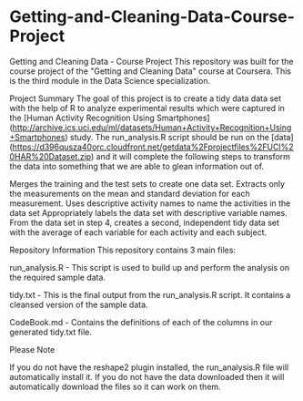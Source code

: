 # Getting-and-Cleaning-Data-Course-Project

Getting and Cleaning Data - Course Project
This repository was built for the course project of the "Getting and Cleaning Data" course at Coursera.  This is the third module in the Data Science specialization.

Project Summary
The goal of this project is to create a tidy data data set with the help of R to analyze experimental results which were captured in the [Human Activity Recognition Using Smartphones] (http://archive.ics.uci.edu/ml/datasets/Human+Activity+Recognition+Using+Smartphones) study.
The run_analysis.R script should be run on the [data] (https://d396qusza40orc.cloudfront.net/getdata%2Fprojectfiles%2FUCI%20HAR%20Dataset.zip) and it will complete the following steps to transform the data into something that we are able to glean information out of.

Merges the training and the test sets to create one data set.
Extracts only the measurements on the mean and standard deviation for each measurement.
Uses descriptive activity names to name the activities in the data set
Appropriately labels the data set with descriptive variable names.
From the data set in step 4, creates a second, independent tidy data set with the average of each variable for each activity and each subject.


Repository Information
This repository contains 3 main files:


run_analysis.R - This script is used to build up and perform the analysis on the required sample data.

tidy.txt - This is the final output from the run_analysis.R script.  It contains a cleansed version of the sample data.

CodeBook.md - Contains the definitions of each of the columns in our generated tidy.txt file.


Please Note

If you do not have the reshape2 plugin installed, the run_analysis.R file will automatically install it.
If you do not have the data downloaded then it will automatically download the files so it can work on them.

